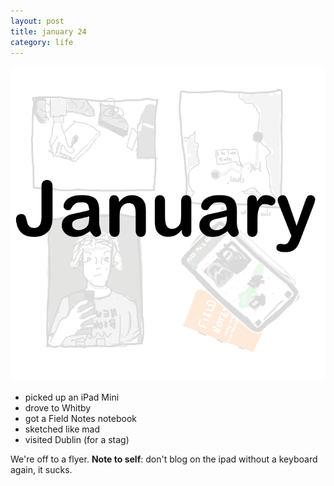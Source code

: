 ```yaml
---
layout: post
title: january 24
category: life
---
```


<img src="/static/images/IMG_0054.gif" alt="An animated gif with sketches describing my January">

* picked up an iPad Mini
* drove to Whitby
* got a Field Notes notebook
* sketched like mad
* visited Dublin (for a stag)

We're off to a flyer. **Note to self**: don't blog on the ipad without a keyboard again, it sucks. 
